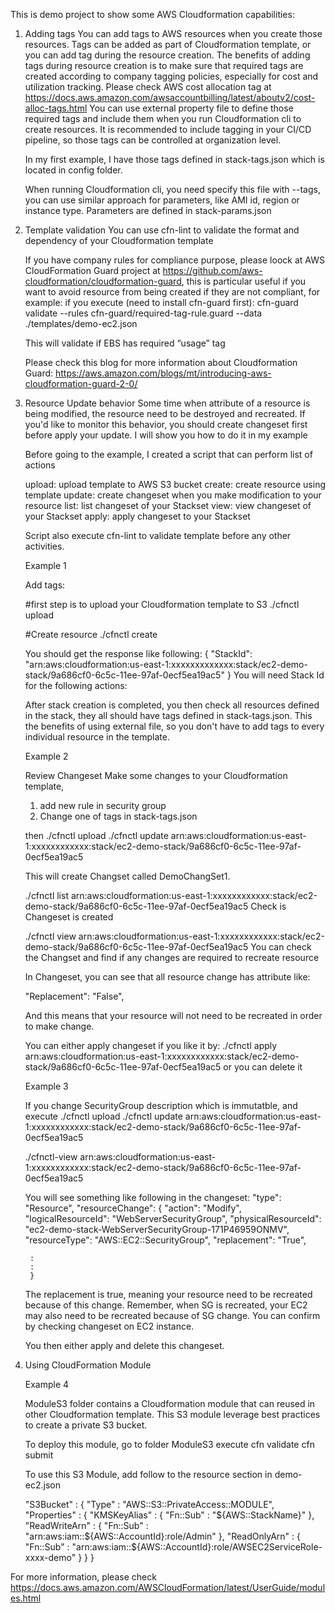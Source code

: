This is demo project to show some AWS Cloudformation capabilities:

1. Adding tags
    You can add tags to AWS resources when you create those resources. Tags can be added as part of Cloudformation template, or you can add tag during the resource creation.
    The benefits of adding tags during resource creation is to make sure that required tags are created according to company tagging policies, especially for cost and utilization tracking. Please check AWS cost allocation tag at https://docs.aws.amazon.com/awsaccountbilling/latest/aboutv2/cost-alloc-tags.html
    You can use external property file to define those required tags and include them when you run Cloudformation cli to create resources. It is recommended to include tagging in your CI/CD pipeline, so those tags can be controlled at organization level.

    In my first example, I have those tags defined in stack-tags.json which is located in config folder.

    When running Cloudformation cli, you need specify this file with --tags, you can use similar approach for parameters, like AMI id, region or instance type. Parameters are defined in stack-params.json

2. Template validation
    You can use cfn-lint to validate the format and dependency of your Cloudformation template

    If you have company rules for compliance purpose, please loock at AWS CloudFormation Guard project at https://github.com/aws-cloudformation/cloudformation-guard, this is particular useful if you want to avoid resource from being created if they are not compliant, for example:
    if you execute (need to install cfn-guard first):
    cfn-guard validate --rules cfn-guard/required-tag-rule.guard --data ./templates/demo-ec2.json

    This will validate if EBS has required “usage” tag


    Please check this blog for more information about Cloudformation Guard:
    https://aws.amazon.com/blogs/mt/introducing-aws-cloudformation-guard-2-0/

3. Resource Update behavior
    Some time when attribute of a resource is being modified, the resource need to be destroyed and recreated. If you'd like to monitor this behavior, you should create changeset first before apply your update.
    I will show you how to do it in my example

    Before going to the example, I created a script that can perform list of actions

    upload: upload template to AWS S3 bucket
    create: create resource using template
    update: create changeset when you make modification to your resource
    list: list changeset of your Stackset
    view: view changeset of your Stackset
    apply: apply changeset to your Stackset

    Script also execute cfn-lint to validate template before any other activities.

    Example 1

    Add tags:

    #first step is to upload your Cloudformation template to S3 
    ./cfnctl upload

    #Create resource
    ./cfnctl create

    You should get the response like following:
    {
        "StackId": "arn:aws:cloudformation:us-east-1:xxxxxxxxxxxxx:stack/ec2-demo-stack/9a686cf0-6c5c-11ee-97af-0ecf5ea19ac5"
    }
    You will need Stack Id for the following actions:

    After stack creation is completed, you then check all resources defined in the stack, they all should have tags defined in stack-tags.json. This the benefits of using external file, so you don't have to add tags to every individual resource in the template.

    Example 2

    Review Changeset
    Make some changes to your Cloudformation template, 
    1. add new rule in security group
    2. Change one of tags in stack-tags.json

    then
    ./cfnctl upload
    ./cfnctl update arn:aws:cloudformation:us-east-1:xxxxxxxxxxxx:stack/ec2-demo-stack/9a686cf0-6c5c-11ee-97af-0ecf5ea19ac5

    This will create Changset called DemoChangSet1. 

    ./cfnctl list arn:aws:cloudformation:us-east-1:xxxxxxxxxxxx:stack/ec2-demo-stack/9a686cf0-6c5c-11ee-97af-0ecf5ea19ac5
    Check is Changeset is created

    ./cfnctl view arn:aws:cloudformation:us-east-1:xxxxxxxxxxxx:stack/ec2-demo-stack/9a686cf0-6c5c-11ee-97af-0ecf5ea19ac5
    You can check the Changset and find if any changes are required to recreate resource

    In Changeset, you can see that all resource change has attribute like:

    "Replacement": "False",

    And this means that your resource will not need to be recreated in order to make change.

    You can either apply changeset if you like it by:
    ./cfnctl apply arn:aws:cloudformation:us-east-1:xxxxxxxxxxxx:stack/ec2-demo-stack/9a686cf0-6c5c-11ee-97af-0ecf5ea19ac5
    or you can delete it

    Example 3

    If you change SecurityGroup description which is immutatble, and execute
    ./cfnctl upload 
    ./cfnctl update arn:aws:cloudformation:us-east-1:xxxxxxxxxxxx:stack/ec2-demo-stack/9a686cf0-6c5c-11ee-97af-0ecf5ea19ac5

    ./cfnctl-view arn:aws:cloudformation:us-east-1:xxxxxxxxxxxx:stack/ec2-demo-stack/9a686cf0-6c5c-11ee-97af-0ecf5ea19ac5

    You will see something like following in the changeset:
    "type": "Resource",
        "resourceChange": {
        "action": "Modify",
        "logicalResourceId": "WebServerSecurityGroup",
        "physicalResourceId": "ec2-demo-stack-WebServerSecurityGroup-171P46959ONMV",
        "resourceType": "AWS::EC2::SecurityGroup",
        "replacement": "True",

        :
        :
        }

    The replacement is true, meaning your resource need to be recreated because of this change. Remember, when SG is recreated, your EC2 may also need to be recreated because of SG change.
    You can confirm by checking changeset on EC2 instance.

    You then either apply and delete this changeset.


4. Using CloudFormation Module 

    Example 4

    ModuleS3 folder contains a Cloudformation module that can reused in other Cloudformation template. This S3 module leverage best practices to create a private S3 bucket.

    To deploy this module, go to folder ModuleS3 execute
    cfn validate
    cfn submit

    To use this S3 Module, add follow to the resource section in demo-ec2.json

    "S3Bucket" : {
        "Type" : "AWS::S3::PrivateAccess::MODULE",
        "Properties" : {
            "KMSKeyAlias" : {
            "Fn::Sub" : "${AWS::StackName}" 
            },
            "ReadWriteArn" : {
            "Fn::Sub" : "arn:aws:iam::${AWS::AccountId}:role/Admin" 
            },
            "ReadOnlyArn" : {
            "Fn::Sub" : "arn:aws:iam::${AWS::AccountId}:role/AWSEC2ServiceRole-xxxx-demo"
            }
        }
        }

For more information, please check https://docs.aws.amazon.com/AWSCloudFormation/latest/UserGuide/modules.html
